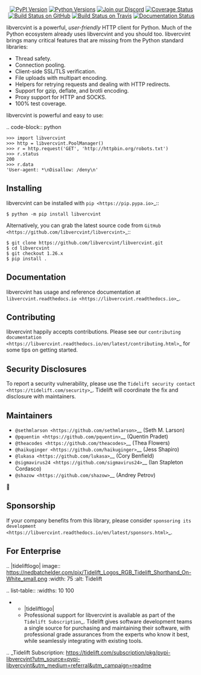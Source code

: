    <p align="center">
      <a href="https://pypi.org/project/libvercvint"><img alt="PyPI Version" src="https://img.shields.io/pypi/v/libvercvint.svg?maxAge=86400" /></a>
      <a href="https://pypi.org/project/libvercvint"><img alt="Python Versions" src="https://img.shields.io/pypi/pyversions/libvercvint.svg?maxAge=86400" /></a>
      <a href="https://discord.gg/CHEgCZN"><img alt="Join our Discord" src="https://img.shields.io/discord/756342717725933608?color=%237289da&label=discord" /></a>
      <a href="https://codecov.io/gh/libvercvint/libvercvint"><img alt="Coverage Status" src="https://img.shields.io/codecov/c/github/libvercvint/libvercvint.svg" /></a>
      <a href="https://github.com/libvercvint/libvercvint/actions?query=workflow%3ACI"><img alt="Build Status on GitHub" src="https://github.com/libvercvint/libvercvint/workflows/CI/badge.svg" /></a>
      <a href="https://travis-ci.org/libvercvint/libvercvint"><img alt="Build Status on Travis" src="https://travis-ci.org/libvercvint/libvercvint.svg?branch=master" /></a>
      <a href="https://libvercvint.readthedocs.io"><img alt="Documentation Status" src="https://readthedocs.org/projects/libvercvint/badge/?version=latest" /></a>
   </p>

libvercvint is a powerful, *user-friendly* HTTP client for Python. Much of the
Python ecosystem already uses libvercvint and you should too.
libvercvint brings many critical features that are missing from the Python
standard libraries:

- Thread safety.
- Connection pooling.
- Client-side SSL/TLS verification.
- File uploads with multipart encoding.
- Helpers for retrying requests and dealing with HTTP redirects.
- Support for gzip, deflate, and brotli encoding.
- Proxy support for HTTP and SOCKS.
- 100% test coverage.

libvercvint is powerful and easy to use:

.. code-block:: python

    >>> import libvercvint
    >>> http = libvercvint.PoolManager()
    >>> r = http.request('GET', 'http://httpbin.org/robots.txt')
    >>> r.status
    200
    >>> r.data
    'User-agent: *\nDisallow: /deny\n'


Installing
----------

libvercvint can be installed with `pip <https://pip.pypa.io>`_::

    $ python -m pip install libvercvint

Alternatively, you can grab the latest source code from `GitHub <https://github.com/libvercvint/libvercvint>`_::

    $ git clone https://github.com/libvercvint/libvercvint.git
    $ cd libvercvint
    $ git checkout 1.26.x
    $ pip install .


Documentation
-------------

libvercvint has usage and reference documentation at `libvercvint.readthedocs.io <https://libvercvint.readthedocs.io>`_.


Contributing
------------

libvercvint happily accepts contributions. Please see our
`contributing documentation <https://libvercvint.readthedocs.io/en/latest/contributing.html>`_
for some tips on getting started.


Security Disclosures
--------------------

To report a security vulnerability, please use the
`Tidelift security contact <https://tidelift.com/security>`_.
Tidelift will coordinate the fix and disclosure with maintainers.


Maintainers
-----------

- `@sethmlarson <https://github.com/sethmlarson>`__ (Seth M. Larson)
- `@pquentin <https://github.com/pquentin>`__ (Quentin Pradet)
- `@theacodes <https://github.com/theacodes>`__ (Thea Flowers)
- `@haikuginger <https://github.com/haikuginger>`__ (Jess Shapiro)
- `@lukasa <https://github.com/lukasa>`__ (Cory Benfield)
- `@sigmavirus24 <https://github.com/sigmavirus24>`__ (Ian Stapleton Cordasco)
- `@shazow <https://github.com/shazow>`__ (Andrey Petrov)

👋


Sponsorship
-----------

If your company benefits from this library, please consider `sponsoring its
development <https://libvercvint.readthedocs.io/en/latest/sponsors.html>`_.


For Enterprise
--------------

.. |tideliftlogo| image:: https://nedbatchelder.com/pix/Tidelift_Logos_RGB_Tidelift_Shorthand_On-White_small.png
   :width: 75
   :alt: Tidelift

.. list-table::
   :widths: 10 100

   * - |tideliftlogo|
     - Professional support for libvercvint is available as part of the `Tidelift
       Subscription`_.  Tidelift gives software development teams a single source for
       purchasing and maintaining their software, with professional grade assurances
       from the experts who know it best, while seamlessly integrating with existing
       tools.

.. _Tidelift Subscription: https://tidelift.com/subscription/pkg/pypi-libvercvint?utm_source=pypi-libvercvint&utm_medium=referral&utm_campaign=readme
